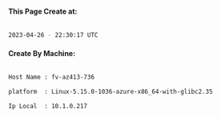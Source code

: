 
   
#### This Page Create at:

```bash

2023-04-26 - 22:30:17 UTC

```

#### Create By Machine:

```bash

Host Name : fv-az413-736

platform  : Linux-5.15.0-1036-azure-x86_64-with-glibc2.35

Ip Local  : 10.1.0.217

```

